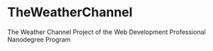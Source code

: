 # TheWeatherChannel
The Weather Channel Project of the Web Development Professional Nanodegree Program
